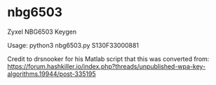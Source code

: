 # nbg6503
Zyxel NBG6503 Keygen

Usage: python3 nbg6503.py S130F33000881

Credit to drsnooker for his Matlab script that this was converted from: https://forum.hashkiller.io/index.php?threads/unpublished-wpa-key-algorithms.19944/post-335195
